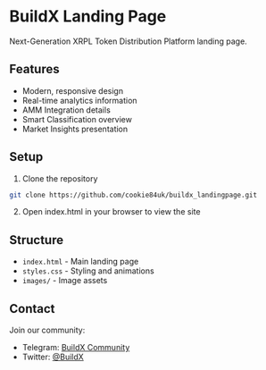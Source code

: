 # BuildX Landing Page

Next-Generation XRPL Token Distribution Platform landing page.

## Features

- Modern, responsive design
- Real-time analytics information
- AMM Integration details
- Smart Classification overview
- Market Insights presentation

## Setup

1. Clone the repository
```bash
git clone https://github.com/cookie84uk/buildx_landingpage.git
```

2. Open index.html in your browser to view the site

## Structure

- `index.html` - Main landing page
- `styles.css` - Styling and animations
- `images/` - Image assets

## Contact

Join our community:
- Telegram: [BuildX Community](https://t.me/buildxrp)
- Twitter: [@BuildX](https://twitter.com/BuildX)
